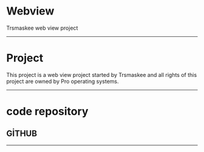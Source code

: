 # Webview
Trsmaskee web view project
**************************
# Project
This project is a web view project started by Trsmaskee and all rights of this project are owned by Pro operating systems.
******************************************************************************************************************

# code repository

<h2>GİTHUB</h1>

******************************************************************************************************************



